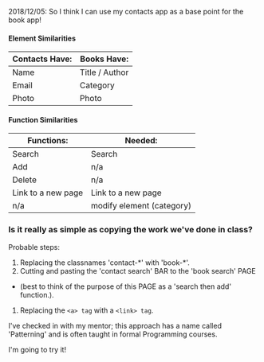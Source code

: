 2018/12/05:
So I think I can use my contacts app as a base point for the book app!

#### Element Similarities

| Contacts Have: | Books Have: |
| -------------- | ----------- |
| Name           | Title  /  Author |
| Email          | Category |
| Photo          | Photo |


#### Function Similarities

| Functions: | Needed: |
| ---------- | ------- |
| Search     | Search |
| Add        | n/a |
| Delete     | n/a |
| Link to a new page | Link to a new page |
| n/a        | modify element (category) |


### Is it really as simple as copying the work we've done in class?

Probable steps:
1. Replacing the classnames 'contact-\*' with 'book-\*'.
1. Cutting and pasting the 'contact search' BAR to the 'book search' PAGE
  * (best to think of the purpose of this PAGE as a 'search then add' function.).
1. Replacing the `<a> tag` with a `<link> tag`.

I've checked in with my mentor; this approach has a name called 'Patterning' and is often taught in formal Programming courses.

I'm going to try it!